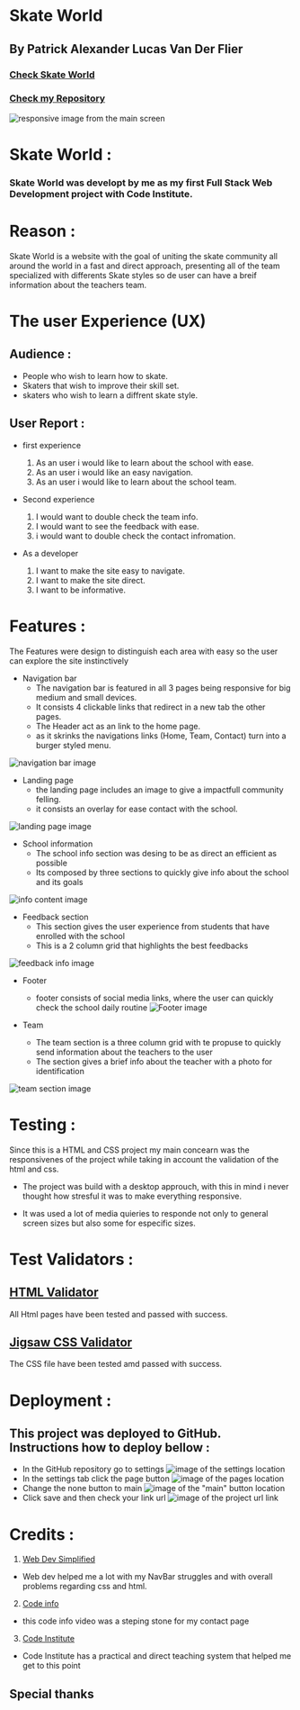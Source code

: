 # Skate World

## By Patrick Alexander Lucas Van Der Flier

### [Check Skate World](https://vanderpatrick.github.io/Skate-World/index.html)
### [Check my Repository](https://github.com/vanderpatrick/Skate-World)

![responsive image from the main screen](/assets/images/responsive.png)

# Skate World :

### Skate World was developt by me as my first Full Stack Web Development project with Code Institute.

# Reason :
Skate World is a website with the goal of uniting the skate community all around the world in a fast and direct approach, presenting all of the team specialized with differents Skate styles so de user can have a breif information about the teachers team.

# The user Experience (UX)

##  Audience : 

- People who wish to learn how to skate.
- Skaters that wish to improve their skill set.
- skaters who wish to learn a diffrent skate style.

## User Report : 

- first experience

    1. As an user i would like to learn about the school with ease.
    2. As an user i would like an easy navigation.
    3. As an user i would like to learn about the school team.

- Second experience

    1. I would want to double check the team info.
    2. I would want to see the feedback with ease.
    3. i would want to double check the contact infromation.

- As a developer    
    
    1. I want to make the site easy to navigate.
    2. I want to make the site direct. 
    3. I want to be informative.

# Features :

The Features were design to distinguish each area with easy so the user can explore the site instinctively

- Navigation bar
    - The navigation bar is featured in all 3 pages being responsive for big medium and small devices.
    - It consists 4 clickable links that redirect in a new tab the other pages. 
    - The Header act as an link to the home page.
    - as it skrinks the navigations links (Home, Team, Contact) turn into a burger styled menu.

 ![navigation bar image](/assets/images/navbar.png)

- Landing page
    - the landing page includes an image to give a impactfull community felling.
    - it consists an overlay for ease contact with the school.

![landing page image](/assets/images/hero-image-readme.png)

- School information
    - The school info section was desing to be as direct an efficient as possible
    - Its composed by three sections to quickly give info about the school and its goals

![info content image](/assets/images/info-img.png)

- Feedback section
    - This section gives the user experience from students that have enrolled with the school
    - This is a 2 column grid that highlights the best feedbacks

![feedback info image](/assets/images/feedback.png)

- Footer
    - footer consists of social media links, where the user can quickly check the school daily routine
![Footer image](/assets/images/footer.png)

- Team
    - The team section is a three column grid with te propuse to quickly send information about the teachers to the user
    - The section gives a brief info about the teacher with a photo for identification

![team section image](/assets/images/team.png)

# Testing :

Since this is a HTML and CSS project my main concearn was the responsivenes of the project while taking in account the validation of the html and css.

 - The project was build with a desktop approuch, with this in mind i never thought how stresful it was to make everything responsive.

 - It was used a lot of media quieries to responde not only to general screen sizes but also some for especific sizes.

 # Test Validators :

 ## [HTML Validator](https://validator.w3.org/nu/?doc=https%3A%2F%2Fvanderpatrick.github.io%2FSkate-World%2F)

All Html pages have been tested and passed with success.

 ## [Jigsaw CSS Validator](https://jigsaw.w3.org/css-validator/validator?uri=https%3A%2F%2Fvanderpatrick.github.io%2FSkate-World%2F&profile=css3svg&usermedium=all&warning=1&vextwarning=&lang=en)

The CSS file have been tested amd passed with success.

# Deployment :
 ## This project was deployed to GitHub. Instructions how to deploy bellow :
  - In the GitHub repository go to settings
  ![image of the settings location](assets/images/deploy-settings.png)
  - In the settings tab click the page button
  ![image of the pages location](assets/images/deploy-settings-pages-source-pages.png)
  - Change the none button to main
  ![image of the "main" button location](/assets/images/deploy-settings-pages-source-none.png)
  - Click save and then check your link url
  ![image of the project url link](assets/images/deploy-settings-pages-source-main-end.png)

  # Credits :
 1. [Web Dev Simplified](https://youtu.be/At4B7A4GOPg)
  - Web dev helped me a lot with my NavBar struggles and with overall problems regarding css and html.

 2. [Code info](https://youtu.be/-1oE7CWweIE)
  - this code info video was a steping stone for my contact page
  
 3.  [Code Institute](https://codeinstitute.net/)
  - Code Institute has a practical and direct teaching system that helped me get to this point

  ## Special thanks 


  




    

    







